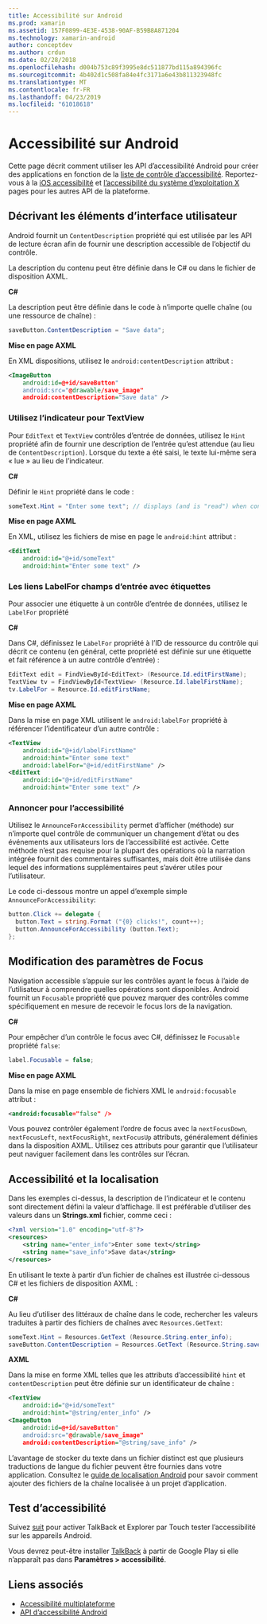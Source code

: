```yaml
---
title: Accessibilité sur Android
ms.prod: xamarin
ms.assetid: 157F0899-4E3E-4538-90AF-B59B8A871204
ms.technology: xamarin-android
author: conceptdev
ms.author: crdun
ms.date: 02/28/2018
ms.openlocfilehash: d004b753c89f3995e8dc511877bd115a894396fc
ms.sourcegitcommit: 4b402d1c508fa84e4fc3171a6e43b811323948fc
ms.translationtype: MT
ms.contentlocale: fr-FR
ms.lasthandoff: 04/23/2019
ms.locfileid: "61018618"
---
```

# <a name="accessibility-on-android"></a>Accessibilité sur Android

Cette page décrit comment utiliser les API d’accessibilité Android pour créer des applications en fonction de la [liste de contrôle d’accessibilité](~/cross-platform/app-fundamentals/accessibility.md).
Reportez-vous à la [iOS accessibilité](~/ios/app-fundamentals/accessibility.md) et [l’accessibilité du système d’exploitation X](~/mac/app-fundamentals/accessibility.md) pages pour les autres API de la plateforme.


## <a name="describing-ui-elements"></a>Décrivant les éléments d’interface utilisateur

Android fournit un `ContentDescription` propriété qui est utilisée par les API de lecture écran afin de fournir une description accessible de l’objectif du contrôle.

La description du contenu peut être définie dans le C# ou dans le fichier de disposition AXML.

**C#**

La description peut être définie dans le code à n’importe quelle chaîne (ou une ressource de chaîne) :

```csharp
saveButton.ContentDescription = "Save data";
```

**Mise en page AXML**

En XML dispositions, utilisez le `android:contentDescription` attribut :

```xml
<ImageButton
    android:id=@+id/saveButton"
    android:src="@drawable/save_image"
    android:contentDescription="Save data" />
```

### <a name="use-hint-for-textview"></a>Utilisez l’indicateur pour TextView

Pour `EditText` et `TextView` contrôles d’entrée de données, utilisez le `Hint` propriété afin de fournir une description de l’entrée qu’est attendue (au lieu de `ContentDescription`).
Lorsque du texte a été saisi, le texte lui-même sera « lue » au lieu de l’indicateur.

**C#**

Définir le `Hint` propriété dans le code :

```csharp
someText.Hint = "Enter some text"; // displays (and is "read") when control is empty
```

**Mise en page AXML**

En XML, utilisez les fichiers de mise en page le `android:hint` attribut :

```xml
<EditText
    android:id="@+id/someText"
    android:hint="Enter some text" />
```


### <a name="labelfor-links-input-fields-with-labels"></a>Les liens LabelFor champs d’entrée avec étiquettes

Pour associer une étiquette à un contrôle d’entrée de données, utilisez le `LabelFor` propriété

**C#**

Dans C#, définissez le `LabelFor` propriété à l’ID de ressource du contrôle qui décrit ce contenu (en général, cette propriété est définie sur une étiquette et fait référence à un autre contrôle d’entrée) :

```csharp
EditText edit = FindViewById<EditText> (Resource.Id.editFirstName);
TextView tv = FindViewById<TextView> (Resource.Id.labelFirstName);
tv.LabelFor = Resource.Id.editFirstName;
```

**Mise en page AXML**

Dans la mise en page XML utilisent le `android:labelFor` propriété à référencer l’identificateur d’un autre contrôle :

```xml
<TextView
    android:id="@+id/labelFirstName"
    android:hint="Enter some text"
    android:labelFor="@+id/editFirstName" />
<EditText
    android:id="@+id/editFirstName"
    android:hint="Enter some text" />
```

### <a name="announce-for-accessibility"></a>Annoncer pour l’accessibilité

Utilisez le `AnnounceForAccessibility` permet d’afficher (méthode) sur n’importe quel contrôle de communiquer un changement d’état ou des événements aux utilisateurs lors de l’accessibilité est activée. Cette méthode n’est pas requise pour la plupart des opérations où la narration intégrée fournit des commentaires suffisantes, mais doit être utilisée dans lequel des informations supplémentaires peut s’avérer utiles pour l’utilisateur.

Le code ci-dessous montre un appel d’exemple simple `AnnounceForAccessibility`:

```csharp
button.Click += delegate {
  button.Text = string.Format ("{0} clicks!", count++);
  button.AnnounceForAccessibility (button.Text);
};
```

## <a name="changing-focus-settings"></a>Modification des paramètres de Focus

Navigation accessible s’appuie sur les contrôles ayant le focus à l’aide de l’utilisateur à comprendre quelles opérations sont disponibles. Android fournit un `Focusable` propriété que pouvez marquer des contrôles comme spécifiquement en mesure de recevoir le focus lors de la navigation.

**C#**

Pour empêcher d’un contrôle le focus avec C#, définissez le `Focusable` propriété `false`:

```csharp
label.Focusable = false;
```

**Mise en page AXML**

Dans la mise en page ensemble de fichiers XML le `android:focusable` attribut :

```xml
<android:focusable="false" />
```

Vous pouvez contrôler également l’ordre de focus avec la `nextFocusDown`, `nextFocusLeft`, `nextFocusRight`, `nextFocusUp` attributs, généralement définies dans la disposition AXML. Utilisez ces attributs pour garantir que l’utilisateur peut naviguer facilement dans les contrôles sur l’écran.


## <a name="accessibility-and-localization"></a>Accessibilité et la localisation

Dans les exemples ci-dessus, la description de l’indicateur et le contenu sont directement défini la valeur d’affichage. Il est préférable d’utiliser des valeurs dans un **Strings.xml** fichier, comme ceci :

```xml
<?xml version="1.0" encoding="utf-8"?>
<resources>
    <string name="enter_info">Enter some text</string>
    <string name="save_info">Save data</string>
</resources>
```

En utilisant le texte à partir d’un fichier de chaînes est illustrée ci-dessous C# et les fichiers de disposition AXML :

**C#**

Au lieu d’utiliser des littéraux de chaîne dans le code, rechercher les valeurs traduites à partir des fichiers de chaînes avec `Resources.GetText`:

```csharp
someText.Hint = Resources.GetText (Resource.String.enter_info);
saveButton.ContentDescription = Resources.GetText (Resource.String.save_info);
```

**AXML**

Dans la mise en forme XML telles que les attributs d’accessibilité `hint` et `contentDescription` peut être définie sur un identificateur de chaîne :

```xml
<TextView
    android:id="@+id/someText"
    android:hint="@string/enter_info" />
<ImageButton
    android:id=@+id/saveButton"
    android:src="@drawable/save_image"
    android:contentDescription="@string/save_info" />
```

L’avantage de stocker du texte dans un fichier distinct est que plusieurs traductions de langue du fichier peuvent être fournies dans votre application. Consultez le [guide de localisation Android](~/android/app-fundamentals/localization.md) pour savoir comment ajouter des fichiers de la chaîne localisée à un projet d’application.


## <a name="testing-accessibility"></a>Test d’accessibilité

Suivez [suit](https://developer.android.com/training/accessibility/testing.html#how-to) pour activer TalkBack et Explorer par Touch tester l’accessibilité sur les appareils Android.

Vous devrez peut-être installer [TalkBack](https://play.google.com/store/apps/details?id=com.google.android.marvin.talkback) à partir de Google Play si elle n’apparaît pas dans **Paramètres > accessibilité**.


## <a name="related-links"></a>Liens associés

- [Accessibilité multiplateforme](~/cross-platform/app-fundamentals/accessibility.md)
- [API d’accessibilité Android](https://developer.android.com/guide/topics/ui/accessibility/index.html)

